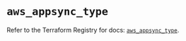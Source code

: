 # `aws_appsync_type`

Refer to the Terraform Registry for docs: [`aws_appsync_type`](https://registry.terraform.io/providers/hashicorp/aws/6.8.0/docs/resources/appsync_type).
